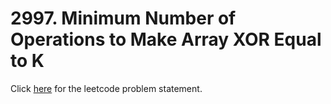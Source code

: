 # 2997. Minimum Number of Operations to Make Array XOR Equal to K

Click [here](https://leetcode.com/problems/minimum-number-of-operations-to-make-array-xor-equal-to-k/) for the leetcode problem statement.
